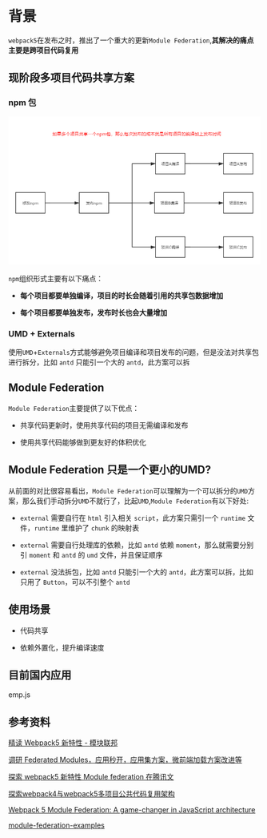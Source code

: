 # 背景

`webpack5`在发布之时，推出了一个重大的更新`Module Federation`,**其解决的痛点主要是跨项目代码复用**

## 现阶段多项目代码共享方案

### npm 包

![](npm-shared.png)

`npm`组织形式主要有以下痛点：

* **每个项目都要单独编译，项目的时长会随着引用的共享包数据增加**

* **每个项目都要单独发布，发布时长也会大量增加**

### UMD + Externals

使用`UMD`+`Externals`方式能够避免项目编译和项目发布的问题，但是没法对共享包进行拆分，比如 `antd` 只能引一个大的 `antd`，此方案可以拆

## Module Federation

`Module Federation`主要提供了以下优点：

* 共享代码更新时，使用共享代码的项目无需编译和发布

* 使用共享代码能够做到更友好的体积优化

## Module Federation 只是一个更小的UMD?

从前面的对比很容易看出，`Module Federation`可以理解为一个可以拆分的`UMD`方案，那么我们手动拆分`UMD`不就行了，比起`UMD`,`Module Federation`有以下好处:

* `external` 需要自行在 `html` 引入相关 `script`，此方案只需引一个 `runtime` 文件，`runtime` 里维护了 `chunk` 的映射表

* `external` 需要自行处理库的依赖，比如 `antd` 依赖 `moment`，那么就需要分别引 `moment` 和 `antd` 的 `umd` 文件，并且保证顺序

* `external` 没法拆包，比如 `antd` 只能引一个大的 `antd`，此方案可以拆，比如只用了 `Button`，可以不引整个 `antd`

## 使用场景

* 代码共享

* 依赖外置化，提升编译速度

## 目前国内应用

emp.js


## 参考资料

[精读 Webpack5 新特性 - 模块联邦](https://zhuanlan.zhihu.com/p/115403616)

[调研 Federated Modules，应用秒开，应用集方案，微前端加载方案改进等](https://mp.weixin.qq.com/s/sdIVsfmRlhDtT6DF2dmsJQ)

[探索 webpack5 新特性 Module federation 在腾讯文](http://www.alloyteam.com/2020/04/14338/)


[探索webpack4与webpack5多项目公共代码复用架构](https://juejin.cn/post/6844904149746745357#heading-0)

[Webpack 5 Module Federation: A game-changer in JavaScript architecture](https://indepth.dev/posts/1173/webpack-5-module-federation-a-game-changer-in-javascript-architecture#module-federation-allows-a-javascript-application-to-dynamically-run-code-from-another-bundle/build,-on-both-client-and-server.)

[module-federation-examples](https://github.com/module-federation/module-federation-examples)


